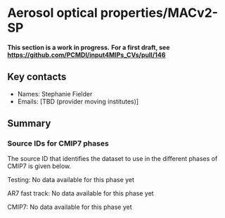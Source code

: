 # Aerosol optical properties/MACv2-SP

**This section is a work in progress.**
**For a first draft, see https://github.com/PCMDI/input4MIPs_CVs/pull/146**

## Key contacts

- Names: Stephanie Fielder
- Emails: \[TBD (provider moving institutes)\]

<!--- begin-revision-history:tbd -->
<!--- Do not edit this section, it is automatically updated when the docs are built -->
<!--- No revisions, hence section is blank -->
<!--- end-revision-history -->

## Summary

<!--- begin-cmip7-phases-source-ids:"Aerosol optical properties/MACv2-SP" -->
<!--- Do not edit this section, it is automatically updated when the docs are built -->
### Source IDs for CMIP7 phases

The source ID that identifies the dataset to use in the different phases of CMIP7 is given below.

Testing: No data available for this phase yet

AR7 fast track: No data available for this phase yet

CMIP7: No data available for this phase yet

<!--- end-cmip7-phases-source-ids -->
